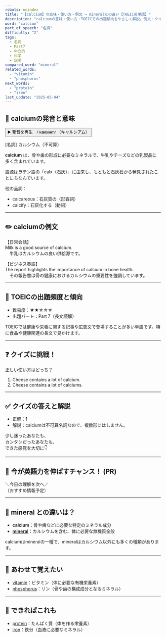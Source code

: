 ```yaml
---
robots: noindex
title: "【calcium】の意味・使い方・例文 ― mineralとの違い【TOEIC英単語】"
description: "calciumの意味・使い方・TOEICでの出題傾向をやさしく解説。例文・クイズ付きでmineralとの違いもわかりやすく学べます。"
word: "calcium"
part_of_speech: "名詞"
difficulty: "2"
tags:
  - 名詞
  - Part7
  - 中立的
  - 科学
  - 説明
compared_word: "mineral"
related_words:
  - "vitamin"
  - "phosphorus"
next_words:
  - "protein"
  - "iron"
last_update: "2025-05-04"
---
```


## 🔰 calciumの発音と意味

<button class="play-audio" onclick="playTTS('calcium')">
  <span class="play-audio-main">
    ▶️ 発音を再生　/ˈkælsiəm/
  </span>
  <span class="play-audio-sub">
    （キャルシアム）
  </span>
</button>

[名詞] カルシウム（不可算）

**calcium** は、骨や歯の形成に必要なミネラルで、牛乳やチーズなどの乳製品に多く含まれています。

語源はラテン語の「calx（石灰）」に由来し、もともと石灰石から発見されたことにちなんでいます。

他の品詞：  
- calcareous：石灰質の（形容詞）
- calcify：石灰化する（動詞）

---

## ✏️ calciumの例文

【日常会話】  
Milk is a good source of calcium.  
　牛乳はカルシウムの良い供給源です。

【ビジネス英語】  
The report highlights the importance of calcium in bone health.  
　その報告書は骨の健康におけるカルシウムの重要性を強調しています。

---

## 🎯 TOEICの出題頻度と傾向

- 難易度：★★☆☆☆
- 出題パート：Part 7（長文読解）

TOEICでは健康や栄養に関する記事や広告文で登場することが多い単語です。特に食品や健康関連の長文で見かけます。

---

## ❓ クイズに挑戦！

正しい使い方はどっち？

1. Cheese contains a lot of calcium.  
2. Cheese contains a lot of calciums.

---

## ✅ クイズの答えと解説

- 正解：**1**
- 解説：calciumは不可算名詞なので、複数形にはしません。

少し迷ったあなたも、  
カンタンだったあなたも、  
できた感覚を大切に👇️

---

## 🚀 今が英語力を伸ばすチャンス！ (PR)

<div class="info-center">
＼今日の理解を次へ／<br>  
（おすすめ情報予定）
</div>

---

## 🤔  mineral との違いは？

- **calcium**：骨や歯などに必要な特定のミネラル成分
- **[mineral](/word/mineral)**：カルシウムを含む、体に必要な無機質全般

calciumはmineralの一種で、mineralはカルシウム以外にも多くの種類があります。

---

## 🧩 あわせて覚えたい

- [vitamin](/word/vitamin)：ビタミン（体に必要な有機栄養素）
- [phosphorus](/word/phosphorus)：リン（骨や歯の構成成分となるミネラル）

---

## 📖 できればこれも

- [protein](/word/protein)：たんぱく質（体を作る栄養素）
- [iron](/word/iron)：鉄分（血液に必要なミネラル）

<!-- cvid: aid13_bid45 -->

